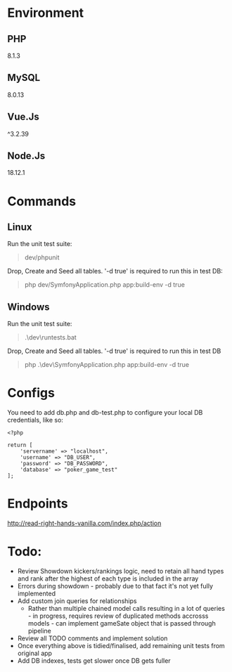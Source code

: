 # Environment

## PHP

8.1.3

## MySQL

8.0.13

## Vue.Js

^3.2.39

## Node.Js

18.12.1

# Commands

## Linux
Run the unit test suite:

>dev/phpunit

Drop, Create and Seed all tables. '-d true' is required to run this in test DB:

> php dev/SymfonyApplication.php app:build-env -d true

## Windows
Run the unit test suite:

>.\dev\runtests.bat

Drop, Create and Seed all tables. '-d true' is required to run this in test DB

> php .\dev\SymfonyApplication.php app:build-env -d true

# Configs

You need to add db.php and db-test.php to configure your local DB credentials, like so:

```
<?php

return [
    'servername' => "localhost",
    'username' => "DB_USER",
    'password' => "DB_PASSWORD",
    'database' => "poker_game_test"
];
```

# Endpoints

http://read-right-hands-vanilla.com/index.php/action

# Todo:
- Review Showdown kickers/rankings logic, need to retain all hand types and rank after the highest of each type is included in the array
- Errors during showdown - probably due to that fact it's not yet fully implemented
- Add custom join queries for relationships
    - Rather than multiple chained model calls resulting in a lot of queries - in progress, requires review of duplicated methods accrosss models - can implement gameSate object that is passed through pipeline
- Review all TODO comments and implement solution
- Once everything above is tidied/finalised, add remaining unit tests from original app
- Add DB indexes, tests get slower once DB gets fuller
